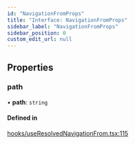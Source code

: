 ```yaml
---
id: "NavigationFromProps"
title: "Interface: NavigationFromProps"
sidebar_label: "NavigationFromProps"
sidebar_position: 0
custom_edit_url: null
---
```


## Properties

### path

• **path**: `string`

#### Defined in

[hooks/useResolvedNavigationFrom.tsx:115](https://github.com/Camberi/firecms/blob/2d60fba/src/hooks/useResolvedNavigationFrom.tsx#L115)
